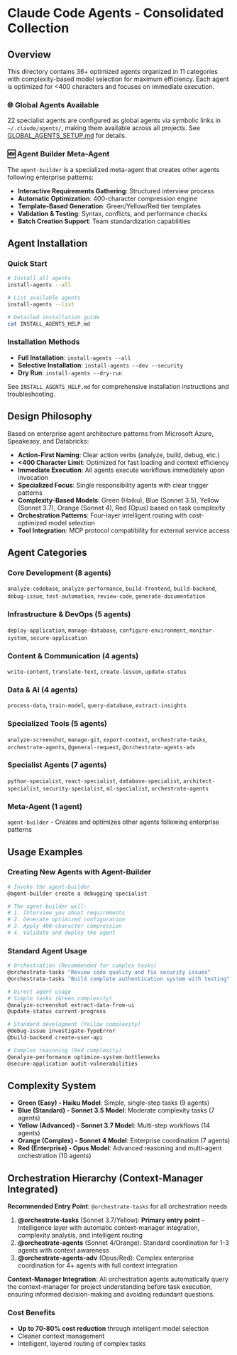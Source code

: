 # Claude Code Agents - Consolidated Collection

## Overview

This directory contains 36+ optimized agents organized in 11 categories with complexity-based model selection for maximum efficiency. Each agent is optimized for <400 characters and focuses on immediate execution.

### 🌐 Global Agents Available
22 specialist agents are configured as global agents via symbolic links in `~/.claude/agents/`, making them available across all projects. See [GLOBAL_AGENTS_SETUP.md](./GLOBAL_AGENTS_SETUP.md) for details.

### 🆕 Agent Builder Meta-Agent
The `agent-builder` is a specialized meta-agent that creates other agents following enterprise patterns:
- **Interactive Requirements Gathering**: Structured interview process
- **Automatic Optimization**: 400-character compression engine
- **Template-Based Generation**: Green/Yellow/Red tier templates
- **Validation & Testing**: Syntax, conflicts, and performance checks
- **Batch Creation Support**: Team standardization capabilities

## Agent Installation

### Quick Start
```bash
# Install all agents
install-agents --all

# List available agents
install-agents --list

# Detailed installation guide
cat INSTALL_AGENTS_HELP.md
```

### Installation Methods
- **Full Installation**: `install-agents --all`
- **Selective Installation**: `install-agents --dev --security`
- **Dry Run**: `install-agents --dry-run`

See `INSTALL_AGENTS_HELP.md` for comprehensive installation instructions and troubleshooting.

## Design Philosophy

Based on enterprise agent architecture patterns from Microsoft Azure, Speakeasy, and Databricks:

- **Action-First Naming**: Clear action verbs (analyze, build, debug, etc.)
- **<400 Character Limit**: Optimized for fast loading and context efficiency
- **Immediate Execution**: All agents execute workflows immediately upon invocation
- **Specialized Focus**: Single responsibility agents with clear trigger patterns
- **Complexity-Based Models**: Green (Haiku), Blue (Sonnet 3.5), Yellow (Sonnet 3.7), Orange (Sonnet 4), Red (Opus) based on task complexity
- **Orchestration Patterns**: Four-layer intelligent routing with cost-optimized model selection
- **Tool Integration**: MCP protocol compatibility for external service access

## Agent Categories

### Core Development (8 agents)
`analyze-codebase`, `analyze-performance`, `build-frontend`, `build-backend`, `debug-issue`, `test-automation`, `review-code`, `generate-documentation`

### Infrastructure & DevOps (5 agents)
`deploy-application`, `manage-database`, `configure-environment`, `monitor-system`, `secure-application`

### Content & Communication (4 agents)
`write-content`, `translate-text`, `create-lesson`, `update-status`

### Data & AI (4 agents)
`process-data`, `train-model`, `query-database`, `extract-insights`

### Specialized Tools (5 agents)
`analyze-screenshot`, `manage-git`, `export-context`, `orchestrate-tasks`, `orchestrate-agents`, `@general-request`, `@orchestrate-agents-adv`

### Specialist Agents (7 agents)
`python-specialist`, `react-specialist`, `database-specialist`, `architect-specialist`, `security-specialist`, `ml-specialist`, `orchestrate-agents`

### Meta-Agent (1 agent)
`agent-builder` - Creates and optimizes other agents following enterprise patterns

## Usage Examples

### Creating New Agents with Agent-Builder
```bash
# Invoke the agent-builder
@agent-builder create a debugging specialist

# The agent-builder will:
# 1. Interview you about requirements
# 2. Generate optimized configuration
# 3. Apply 400-character compression
# 4. Validate and deploy the agent
```

### Standard Agent Usage
```bash
# Orchestration (Recommended for complex tasks)
@orchestrate-tasks "Review code quality and fix security issues"
@orchestrate-tasks "Build complete authentication system with testing"

# Direct agent usage
# Simple tasks (Green complexity)
@analyze-screenshot extract-data-from-ui
@update-status current-progress

# Standard development (Yellow complexity)
@debug-issue investigate-TypeError
@build-backend create-user-api

# Complex reasoning (Red complexity)
@analyze-performance optimize-system-bottlenecks
@secure-application audit-vulnerabilities
```

## Complexity System

- **Green (Easy) - Haiku Model**: Simple, single-step tasks (9 agents)
- **Blue (Standard) - Sonnet 3.5 Model**: Moderate complexity tasks (7 agents)
- **Yellow (Advanced) - Sonnet 3.7 Model**: Multi-step workflows (14 agents)
- **Orange (Complex) - Sonnet 4 Model**: Enterprise coordination (7 agents)
- **Red (Enterprise) - Opus Model**: Advanced reasoning and multi-agent orchestration (10 agents)

## Orchestration Hierarchy (Context-Manager Integrated)

**Recommended Entry Point**: `@orchestrate-tasks` for all orchestration needs

1. **@orchestrate-tasks** (Sonnet 3.7/Yellow): **Primary entry point** - Intelligence layer with automatic context-manager integration, complexity analysis, and intelligent routing
2. **@orchestrate-agents** (Sonnet 4/Orange): Standard coordination for 1-3 agents with context awareness
3. **@orchestrate-agents-adv** (Opus/Red): Complex enterprise coordination for 4+ agents with full context integration

**Context-Manager Integration**: All orchestration agents automatically query the context-manager for project understanding before task execution, ensuring informed decision-making and avoiding redundant questions.

### Cost Benefits
- **Up to 70-80% cost reduction** through intelligent model selection
- Cleaner context management
- Intelligent, layered routing of complex tasks